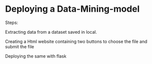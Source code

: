 # Deploying a Data-Mining-model

Steps:

Extracting data from a dataset saved in local.

Creating a Html website containing two buttons to choose the file and submit the file

Deploying the same with flask
